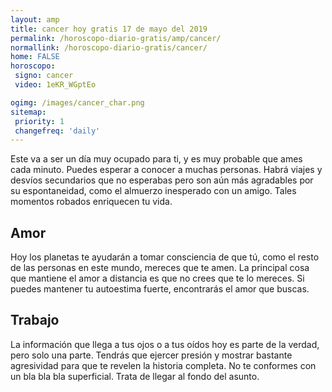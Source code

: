```yaml
---
layout: amp
title: cancer hoy gratis 17 de mayo del 2019 
permalink: /horoscopo-diario-gratis/amp/cancer/
normallink: /horoscopo-diario-gratis/cancer/
home: FALSE
horoscopo:
 signo: cancer
 video: 1eKR_WGptEo

ogimg: /images/cancer_char.png
sitemap:
 priority: 1
 changefreq: 'daily'
---
```



Este va a ser un día muy ocupado para ti, y es muy probable que ames cada minuto. Puedes esperar a conocer a muchas personas. Habrá viajes y desvíos secundarios que no esperabas pero son aún más agradables por su espontaneidad, como el almuerzo inesperado con un amigo. Tales momentos robados enriquecen tu vida.

## Amor

Hoy los planetas te ayudarán a tomar consciencia de que tú, como el resto de las personas en este mundo, mereces que te amen. La principal cosa que mantiene el amor a distancia es que no crees que te lo mereces. Si puedes mantener tu autoestima fuerte, encontrarás el amor que buscas.

## Trabajo

La información que llega a tus ojos o a tus oídos hoy es parte de la verdad, pero solo una parte. Tendrás que ejercer presión y mostrar bastante agresividad para que te revelen la historia completa. No te conformes con un bla bla bla superficial. Trata de llegar al fondo del asunto.